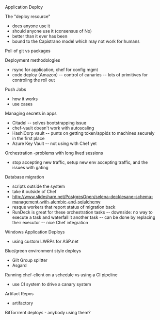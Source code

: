 Application Deploy

The "deploy resource"
- does anyone use it
- should anyone use it (consensus of No)
- better than it ever has been
- bound to the Capistrano model which may not work for humans

Poll of git vs packages

Deployment methodologies
- rsync for application, chef for config mgmt
- code deploy (Amazon)
-- control of canaries
-- lots of primitives for controling the roll out

Push Jobs
- how it works
- use cases

Managing secrets in apps
- Citadel
-- solves bootstrapping issue
- chef-vault doesn't work with autoscaling
- HashiCorp vault
-- punts on getting token/appids to machines securely in the first place
- Azure Key Vault
-- not using with Chef yet

Orchestration
-problems with long lived sessions
- stop accepting new traffic, setup new env accepting traffic, and the issues with gating

Database migration
- scripts outside the system
- take it outside of Chef
- http://www.slideshare.net/PostgresOpen/selena-decklesane-schema-management-with-alembic-and-sqlalchemy
- resque workers that report status of migration back
- RunDeck is great for these orchestration tasks
-- downside: no way to execute a task and waterfall it   another task
-- can be done by replacing their executor
-- nice Chef integration

Windows Application Deploys
- using custom LWRPs for ASP.net

Blue/green environment style deploys
- Gilt Group splitter
- Asgard

Running chef-client on a schedule vs using a CI pipeline
- use CI system to drive a canary system

Artifact Repos
- artifactory

BitTorrrent deploys - anybody using them?
